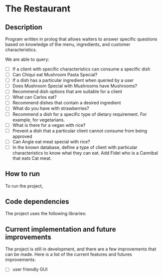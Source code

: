 # The Restaurant
## Description
Program written in prolog that allows waiters to answer specific questions based on knowledge of the menu, ingredients, and customer characteristics.

We are able to query:

- [ ] If a client with specific characteristics can consume a specific dish
- [ ] Can Chiqui eat Mushroom Pasta Special?
- [ ] If a dish has a particular ingredient when queried by a user
- [ ] Does Mushroom Special with Mushrooms have Mushrooms?
- [ ] Recommend dish options that are suitable for a client
- [ ] What can Carlos eat?
- [ ] Recommend dishes that contain a desired ingredient
- [ ] What do you have with strawberries?
- [ ] Recommend a dish for a specific type of dietary requirement. For example, for vegetarians.
- [ ] What is there for a vegan with rice?
- [ ] Prevent a dish that a particular client cannot consume from being approved
- [ ] Can Angie eat meat special with rice?
- [ ] In the known database, define a type of client with particular characteristics to know what they can eat. Add Fidel who is a Cannibal that eats Cat meat.

## How to run
To run the project, 

## Code dependencies
The project uses the following libraries:

## Current implementation and future improvements
The project is still in development, and there are a few improvements that can be made. Here is a list of the current features and futures improvements:
- [ ] user friendly GUI